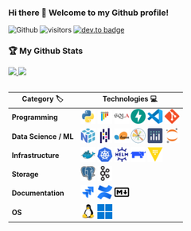 ### Hi there 👋 Welcome to my Github profile!

![Github](https://img.shields.io/github/followers/lopezco?style=social) ![visitors](https://visitor-badge.laobi.icu/badge?page_id=lopezco.lopezco) [![dev.to badge](https://img.shields.io/badge/-LinkedIn-%230177B5?style=flat&logo=linkedin)](https://www.linkedin.com/in/joselopezco/)

### :trophy: My Github Stats

<a href="https://github.com/lopezco">
  <img height="137.3px" src="https://github-readme-stats.vercel.app/api?username=lopezco&count_private=true&hide_title=true&hide_border=true&show_icons=true&include_all_commits=true&count_private=true&line_height=21&text_color=000&icon_color=000&theme=graywhite" />
  <img height="137.3px" src="https://github-readme-stats.vercel.app/api/top-langs/?username=lopezco&count_private=false&hide=C%23&hide_title=true&hide_border=true&layout=compact&langs_count=6&exclude_forks=true&exclude_repo=notebooks&text_color=000&icon_color=ffftheme=graywhite" />
</a>

<br>
<br>

| Category 🏷️            | Technologies 💻 |
|------------------------|------------------|
| **Programming**        | <img src="https://github.com/devicons/devicon/blob/master/icons/python/python-original.svg" title="python" alt="python" width="30" height="30"/> <img src="https://github.com/devicons/devicon/blob/master/icons/pytest/pytest-original.svg" title="pytest" alt="pytest" width="30" height="30"/> <img src="https://github.com/devicons/devicon/blob/master/icons/sqlalchemy/sqlalchemy-original.svg" title="sqlalchemy" alt="sqlalchemy" width="30" height="30"/> <img src="https://github.com/devicons/devicon/blob/master/icons/fastapi/fastapi-original.svg" title="fastapi" alt="fastapi" width="30" height="30"/> <img src="https://github.com/devicons/devicon/blob/master/icons/vscode/vscode-original.svg" title="vscode" alt="vscode" width="30" height="30"/> <img src="https://github.com/devicons/devicon/blob/master/icons/git/git-original.svg" title="git" alt="git" width="30" height="30"/> |
| **Data Science / ML**  | <img src="https://github.com/devicons/devicon/blob/master/icons/numpy/numpy-original.svg" title="numpy" alt="numpy" width="30" height="30"/> <img src="https://github.com/devicons/devicon/blob/master/icons/pandas/pandas-original.svg" title="pandas" alt="pandas" width="30" height="30"/> <img src="https://github.com/devicons/devicon/blob/master/icons/scikitlearn/scikitlearn-original.svg" title="scikitlearn" alt="scikitlearn" width="30" height="30"/> <img src="https://github.com/devicons/devicon/blob/master/icons/matplotlib/matplotlib-original.svg" title="matplotlib" alt="matplotlib" width="30" height="30"/> <img src="https://github.com/devicons/devicon/blob/master/icons/plotly/plotly-original.svg" title="plotly" alt="plotly" width="30" height="30"/> <img src="https://github.com/devicons/devicon/blob/master/icons/jupyter/jupyter-original.svg" title="jupyter" alt="jupyter" width="30" height="30"/> |
| **Infrastructure**     | <img src="https://github.com/devicons/devicon/blob/master/icons/docker/docker-original.svg" title="docker" alt="docker" width="30" height="30"/> <img src="https://github.com/devicons/devicon/blob/master/icons/kubernetes/kubernetes-plain.svg" title="kubernetes" alt="kubernetes" width="30" height="30"/> <img src="https://github.com/devicons/devicon/blob/master/icons/helm/helm-original.svg" title="helm" alt="helm" width="30" height="30"/> <img src="https://github.com/devicons/devicon/blob/master/icons/rancher/rancher-original.svg" title="rancher" alt="rancher" width="30" height="30"/> <img src="https://github.com/devicons/devicon/blob/master/icons/vault/vault-original.svg" title="vault" alt="vault" width="30" height="30"/> |
| **Storage**            | <img src="https://github.com/devicons/devicon/blob/master/icons/postgresql/postgresql-original.svg" title="postgresql" alt="postgresql" width="30" height="30"/> <img src="https://github.com/devicons/devicon/blob/master/icons/apachekafka/apachekafka-original.svg" title="kafka" alt="kafka" width="30" height="30"/> |
| **Documentation**      | <img src="https://github.com/devicons/devicon/blob/master/icons/jira/jira-original.svg" title="jira" alt="jira" width="30" height="30"/> <img src="https://github.com/devicons/devicon/blob/master/icons/confluence/confluence-original.svg" title="confluence" alt="confluence" width="30" height="30"/> <img src="https://github.com/devicons/devicon/blob/master/icons/markdown/markdown-original.svg" title="markdown" alt="markdown" width="30" height="30"/> |
| **OS**                 | <img src="https://github.com/devicons/devicon/blob/master/icons/linux/linux-original.svg" title="linux" alt="linux" width="30" height="30"/> <img src="https://github.com/devicons/devicon/blob/master/icons/windows11/windows11-original.svg" title="windows11" alt="windows11" width="30" height="30"/> |
